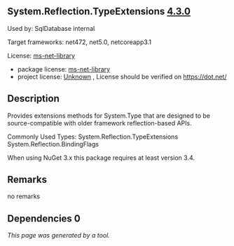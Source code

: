 System.Reflection.TypeExtensions [4.3.0](https://www.nuget.org/packages/System.Reflection.TypeExtensions/4.3.0)
--------------------

Used by: SqlDatabase internal

Target frameworks: net472, net5.0, netcoreapp3.1

License: [ms-net-library](../../../../licenses/ms-net-library) 

- package license: [ms-net-library](http://go.microsoft.com/fwlink/?LinkId=329770) 
- project license: [Unknown](https://dot.net/) , License should be verified on https://dot.net/

Description
-----------
Provides extensions methods for System.Type that are designed to be source-compatible with older framework reflection-based APIs.

Commonly Used Types:
System.Reflection.TypeExtensions
System.Reflection.BindingFlags
 
When using NuGet 3.x this package requires at least version 3.4.

Remarks
-----------
no remarks


Dependencies 0
-----------


*This page was generated by a tool.*